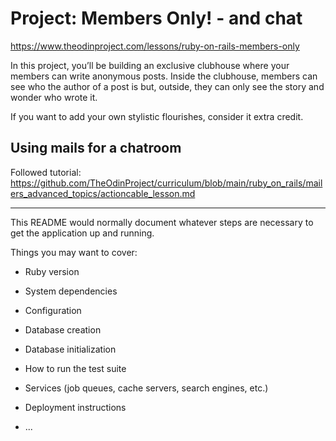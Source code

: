 # Project: Members Only! - and chat

https://www.theodinproject.com/lessons/ruby-on-rails-members-only

In this project, you’ll be building an exclusive clubhouse where your members can write anonymous posts. Inside the clubhouse, members can see who the author of a post is but, outside, they can only see the story and wonder who wrote it.

If you want to add your own stylistic flourishes, consider it extra credit.

## Using mails for a chatroom
Followed tutorial: https://github.com/TheOdinProject/curriculum/blob/main/ruby_on_rails/mailers_advanced_topics/actioncable_lesson.md 


---
This README would normally document whatever steps are necessary to get the
application up and running.

Things you may want to cover:

* Ruby version

* System dependencies

* Configuration

* Database creation

* Database initialization

* How to run the test suite

* Services (job queues, cache servers, search engines, etc.)

* Deployment instructions

* ...
